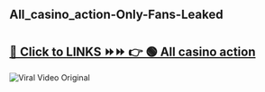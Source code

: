 
 ## All_casino_action-Only-Fans-Leaked

# <h2><a href="https://clipsfans.com/All_casino_action&ref=git">🔗 Click to LINKS ⏩⏩ 👉 🟢 All casino action </a></h2>

<a href="https://clipsfans.com/All_casino_action&ref=git" rel="nofollow" data-target="animated-image.originalLink"><img src="https://i.ibb.co.com/xMMVF88/686577567.gif" alt="Viral Video Original" style="max-width: 100%; display: inline-block;" data-target="animated-image.originalImage"></a>
